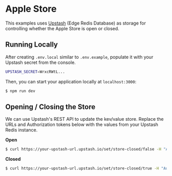 # Apple Store

This examples uses [Upstash](https://upstash.com/) (Edge Redis Database) as storage for controlling whether the Apple Store is open or closed.

## Running Locally

After creating `.env.local` similar to `.env.example`, populate it with your Upstash secret from the console.

```bash
UPSTASH_SECRET=WrxcRWtL...
```

Then, you can start your application locally at `localhost:3000`:

```bash
$ npm run dev
```

## Opening / Closing the Store

We can use Upstash's REST API to update the kev/value store. Replace the URLs and Authorization tokens below with the values from your Upstash Redis instance.

**Open**

```bash
$ curl https://your-upstash-url.upstash.io/set/store-closed/false -H "Authorization: Bearer YOUR_TOKEN"
```

**Closed**

```bash
$ curl https://your-upstash-url.upstash.io/set/store-closed/true -H "Authorization: Bearer YOUR_TOKEN"
```
